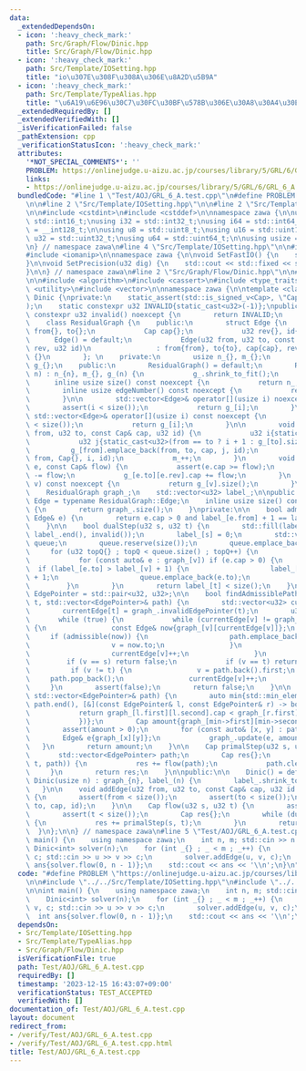 ```yaml
---
data:
  _extendedDependsOn:
  - icon: ':heavy_check_mark:'
    path: Src/Graph/Flow/Dinic.hpp
    title: Src/Graph/Flow/Dinic.hpp
  - icon: ':heavy_check_mark:'
    path: Src/Template/IOSetting.hpp
    title: "io\u307E\u308F\u308A\u306E\u8A2D\u5B9A"
  - icon: ':heavy_check_mark:'
    path: Src/Template/TypeAlias.hpp
    title: "\u6A19\u6E96\u30C7\u30FC\u30BF\u578B\u306E\u30A8\u30A4\u30EA\u30A2\u30B9"
  _extendedRequiredBy: []
  _extendedVerifiedWith: []
  _isVerificationFailed: false
  _pathExtension: cpp
  _verificationStatusIcon: ':heavy_check_mark:'
  attributes:
    '*NOT_SPECIAL_COMMENTS*': ''
    PROBLEM: https://onlinejudge.u-aizu.ac.jp/courses/library/5/GRL/6/GRL_6_A
    links:
    - https://onlinejudge.u-aizu.ac.jp/courses/library/5/GRL/6/GRL_6_A
  bundledCode: "#line 1 \"Test/AOJ/GRL_6_A.test.cpp\"\n#define PROBLEM \"https://onlinejudge.u-aizu.ac.jp/courses/library/5/GRL/6/GRL_6_A\"\
    \n\n#line 2 \"Src/Template/IOSetting.hpp\"\n\n#line 2 \"Src/Template/TypeAlias.hpp\"\
    \n\n#include <cstdint>\n#include <cstddef>\n\nnamespace zawa {\n\nusing i16 =\
    \ std::int16_t;\nusing i32 = std::int32_t;\nusing i64 = std::int64_t;\nusing i128\
    \ = __int128_t;\n\nusing u8 = std::uint8_t;\nusing u16 = std::uint16_t;\nusing\
    \ u32 = std::uint32_t;\nusing u64 = std::uint64_t;\n\nusing usize = std::size_t;\n\
    \n} // namespace zawa\n#line 4 \"Src/Template/IOSetting.hpp\"\n\n#include <iostream>\n\
    #include <iomanip>\n\nnamespace zawa {\n\nvoid SetFastIO() {\n    std::cin.tie(nullptr)->sync_with_stdio(false);\n\
    }\n\nvoid SetPrecision(u32 dig) {\n    std::cout << std::fixed << std::setprecision(dig);\n\
    }\n\n} // namespace zawa\n#line 2 \"Src/Graph/Flow/Dinic.hpp\"\n\n#line 4 \"Src/Graph/Flow/Dinic.hpp\"\
    \n\n#include <algorithm>\n#include <cassert>\n#include <type_traits>\n#include\
    \ <utility>\n#include <vector>\n\nnamespace zawa {\n\ntemplate <class Cap>\nclass\
    \ Dinic {\nprivate:\n    static_assert(std::is_signed_v<Cap>, \"Cap must be signed\"\
    );\n    static constexpr u32 INVALID{static_cast<u32>(-1)};\npublic:\n    static\
    \ constexpr u32 invalid() noexcept {\n        return INVALID;\n    }\nprivate:\n\
    \    class ResidualGraph {\n    public:\n        struct Edge {\n            u32\
    \ from{}, to{};\n            Cap cap{};\n            u32 rev{}, id{};\n      \
    \      Edge() = default;\n            Edge(u32 from, u32 to, const Cap& cap, u32\
    \ rev, u32 id)\n                : from{from}, to{to}, cap{cap}, rev{rev}, id{id}\
    \ {}\n        }; \n    private:\n        usize n_{}, m_{};\n        std::vector<std::vector<Edge>>\
    \ g_{};\n    public:\n        ResidualGraph() = default;\n        ResidualGraph(usize\
    \ n) : n_{n}, m_{}, g_(n) {\n            g_.shrink_to_fit();\n        }\n\n  \
    \      inline usize size() const noexcept {\n            return n_;\n        }\n\
    \        inline usize edgeNumber() const noexcept {\n            return m_;\n\
    \        }\n\n        std::vector<Edge>& operator[](usize i) noexcept {\n    \
    \        assert(i < size());\n            return g_[i];\n        }\n        const\
    \ std::vector<Edge>& operator[](usize i) const noexcept {\n            assert(i\
    \ < size());\n            return g_[i];\n        }\n\n        void addEdge(u32\
    \ from, u32 to, const Cap& cap, u32 id) {\n            u32 i{static_cast<u32>(g_[from].size())};\n\
    \            u32 j{static_cast<u32>(from == to ? i + 1 : g_[to].size())};\n  \
    \          g_[from].emplace_back(from, to, cap, j, id);\n            g_[to].emplace_back(to,\
    \ from, Cap{}, i, id);\n            m_++;\n        }\n        void update(Edge&\
    \ e, const Cap& flow) {\n            assert(e.cap >= flow);\n            e.cap\
    \ -= flow;\n            g_[e.to][e.rev].cap += flow;\n        }\n        u32 invalidEdgePointer(u32\
    \ v) const noexcept {\n            return g_[v].size();\n        }\n    };\n\n\
    \    ResidualGraph graph_;\n    std::vector<u32> label_;\n\npublic:\n    using\
    \ Edge = typename ResidualGraph::Edge;\n    inline usize size() const noexcept\
    \ {\n        return graph_.size();\n    }\nprivate:\n\n    bool admissible(const\
    \ Edge& e) {\n        return e.cap > 0 and label_[e.from] + 1 == label_[e.to];\n\
    \    }\n\n    bool dualStep(u32 s, u32 t) {\n        std::fill(label_.begin(),\
    \ label_.end(), invalid());\n        label_[s] = 0;\n        std::vector<u32>\
    \ queue;\n        queue.reserve(size());\n        queue.emplace_back(s);\n   \
    \     for (u32 topQ{} ; topQ < queue.size() ; topQ++) {\n            u32 v{queue[topQ]};\n\
    \            for (const auto& e : graph_[v]) if (e.cap > 0) {\n              \
    \  if (label_[e.to] > label_[v] + 1) {\n                    label_[e.to] = label_[v]\
    \ + 1;\n                    queue.emplace_back(e.to);\n                }\n   \
    \         }\n        }\n        return label_[t] < size();\n    }\n\n    using\
    \ EdgePointer = std::pair<u32, u32>;\n\n    bool findAdmissiblePath(u32 s, u32\
    \ t, std::vector<EdgePointer>& path) {\n        std::vector<u32> currentEdge(size());\n\
    \        currentEdge[t] = graph_.invalidEdgePointer(t);\n        u32 v{s};\n \
    \       while (true) {\n            while (currentEdge[v] != graph_.invalidEdgePointer(v))\
    \ {\n                const Edge& now{graph_[v][currentEdge[v]]};\n           \
    \     if (admissible(now)) {\n                    path.emplace_back(v, currentEdge[v]);\n\
    \                    v = now.to;\n                }\n                else {\n\
    \                    currentEdge[v]++;\n                }\n            }\n   \
    \         if (v == s) return false;\n            if (v == t) return true;\n  \
    \          if (v != t) {\n                v = path.back().first;\n           \
    \     path.pop_back();\n                currentEdge[v]++;\n            }\n   \
    \     }\n        assert(false);\n        return false;\n    }\n\n    Cap flow(const\
    \ std::vector<EdgePointer>& path) {\n        auto min{std::min_element(path.begin(),\
    \ path.end(), [&](const EdgePointer& l, const EdgePointer& r) -> bool {\n    \
    \            return graph_[l.first][l.second].cap < graph_[r.first][r.second].cap;\n\
    \            })};\n        Cap amount{graph_[min->first][min->second].cap};\n\
    \        assert(amount > 0);\n        for (const auto& [x, y] : path) {\n    \
    \        Edge& e{graph_[x][y]};\n            graph_.update(e, amount);\n     \
    \   }\n        return amount;\n    }\n\n    Cap primalStep(u32 s, u32 t) {\n \
    \       std::vector<EdgePointer> path;\n        Cap res{};\n        while (findAdmissiblePath(s,\
    \ t, path)) {\n            res += flow(path);\n            path.clear();\n   \
    \     }\n        return res;\n    }\n\npublic:\n\n    Dinic() = default;\n   \
    \ Dinic(usize n) : graph_{n}, label_(n) {\n        label_.shrink_to_fit();\n \
    \   }\n\n    void addEdge(u32 from, u32 to, const Cap& cap, u32 id = invalid())\
    \ {\n        assert(from < size());\n        assert(to < size());\n        graph_.addEdge(from,\
    \ to, cap, id);\n    }\n\n    Cap flow(u32 s, u32 t) {\n        assert(s < size());\n\
    \        assert(t < size());\n        Cap res{};\n        while (dualStep(s, t))\
    \ {\n            res += primalStep(s, t);\n        }\n        return res;\n  \
    \  }\n};\n\n} // namespace zawa\n#line 5 \"Test/AOJ/GRL_6_A.test.cpp\"\n\nint\
    \ main() {\n    using namespace zawa;\n    int n, m; std::cin >> n >> m;\n   \
    \ Dinic<int> solver(n);\n    for (int _{} ; _ < m ; _++) {\n        int u, v,\
    \ c; std::cin >> u >> v >> c;\n        solver.addEdge(u, v, c);\n    }\n    int\
    \ ans{solver.flow(0, n - 1)};\n    std::cout << ans << '\\n';\n}\n"
  code: "#define PROBLEM \"https://onlinejudge.u-aizu.ac.jp/courses/library/5/GRL/6/GRL_6_A\"\
    \n\n#include \"../../Src/Template/IOSetting.hpp\"\n#include \"../../Src/Graph/Flow/Dinic.hpp\"\
    \n\nint main() {\n    using namespace zawa;\n    int n, m; std::cin >> n >> m;\n\
    \    Dinic<int> solver(n);\n    for (int _{} ; _ < m ; _++) {\n        int u,\
    \ v, c; std::cin >> u >> v >> c;\n        solver.addEdge(u, v, c);\n    }\n  \
    \  int ans{solver.flow(0, n - 1)};\n    std::cout << ans << '\\n';\n}\n"
  dependsOn:
  - Src/Template/IOSetting.hpp
  - Src/Template/TypeAlias.hpp
  - Src/Graph/Flow/Dinic.hpp
  isVerificationFile: true
  path: Test/AOJ/GRL_6_A.test.cpp
  requiredBy: []
  timestamp: '2023-12-15 16:43:07+09:00'
  verificationStatus: TEST_ACCEPTED
  verifiedWith: []
documentation_of: Test/AOJ/GRL_6_A.test.cpp
layout: document
redirect_from:
- /verify/Test/AOJ/GRL_6_A.test.cpp
- /verify/Test/AOJ/GRL_6_A.test.cpp.html
title: Test/AOJ/GRL_6_A.test.cpp
---
```

